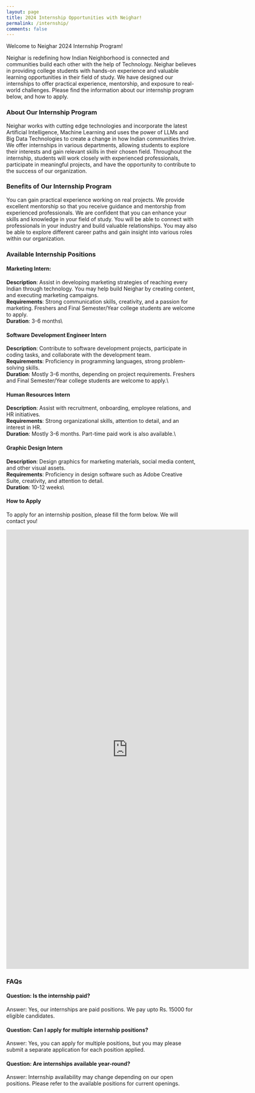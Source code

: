 ```yaml
---
layout: page
title: 2024 Internship Opportunities with Neighar!
permalink: /internship/
comments: false
---
```



Welcome to Neighar 2024 Internship Program! 


Neighar is redefining how Indian Neighborhood is connected and communities build each other with the help of Technology. Neighar believes in providing college students with hands-on experience and valuable learning opportunities in their field of study. We have designed our internships to offer practical experience, mentorship, and exposure to real-world challenges. Please find the information about our internship program below, and how to apply.

### About Our Internship Program
Neighar works with cutting edge technologies and incorporate the latest Artificial Intelligence, Machine Learning and uses the power of LLMs and Big Data Technologies to create a change in how Indian communities thrive. We offer internships in various departments, allowing students to explore their interests and gain relevant skills in their chosen field. Throughout the internship, students will work closely with experienced professionals, participate in meaningful projects, and have the opportunity to contribute to the success of our organization.

### Benefits of Our Internship Program
You can gain practical experience working on real projects. We provide excellent mentorship so that you receive guidance and mentorship from experienced professionals. We are confident that you can enhance your skills and knowledge in your field of study. You will be able to connect with professionals in your industry and build valuable relationships. You may also be able to explore different career paths and gain insight into various roles within our organization.


### Available Internship Positions
#### Marketing Intern: 
<b>Description</b>: Assist in developing marketing strategies of reaching every Indian through technology. You may help build Neighar by creating content, and executing marketing campaigns.\
<b>Requirements</b>: Strong communication skills, creativity, and a passion for marketing. Freshers and Final Semester/Year college students are welcome to apply.\
<b>Duration</b>: 3-6 months\

#### Software Development Engineer Intern
<b>Description</b>: Contribute to software development projects, participate in coding tasks, and collaborate with the development team.\
<b>Requirements</b>: Proficiency in programming languages, strong problem-solving skills.\
<b>Duration</b>: Mostly 3-6 months, depending on project requirements. Freshers and Final Semester/Year college students are welcome to apply.\

#### Human Resources Intern
<b>Description</b>: Assist with recruitment, onboarding, employee relations, and HR initiatives.\
<b>Requirements</b>: Strong organizational skills, attention to detail, and an interest in HR.\
<b>Duration</b>: Mostly 3-6 months. Part-time paid work is also available.\

#### Graphic Design Intern
<b>Description</b>: Design graphics for marketing materials, social media content, and other visual assets.\
<b>Requirements</b>: Proficiency in design software such as Adobe Creative Suite, creativity, and attention to detail.\
<b>Duration</b>: 10-12 weeks\

#### How to Apply
To apply for an internship position, please fill the form below. We will contact you!

<iframe src="https://docs.google.com/forms/d/e/1FAIpQLSfwyoxsiTfWPrm33Hom4LPWSxveSywAX8_Yt3Dk6GY81qfN4Q/viewform?embedded=true" width="640" height="1157" frameborder="0" marginheight="0" marginwidth="0">Loading…</iframe> 

### FAQs
#### Question: Is the internship paid?
Answer: Yes, our internships are paid positions. We pay upto Rs. 15000 for eligible candidates.

#### Question: Can I apply for multiple internship positions?
Answer: Yes, you can apply for multiple positions, but you may please submit a separate application for each position applied.

#### Question: Are internships available year-round?
Answer: Internship availability may change depending on our open positions. Please refer to the available positions for current openings.

